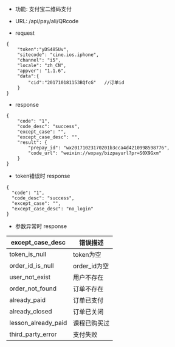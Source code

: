 * 功能: 支付宝二维码支付

* URL: /api/pay/ali/QRcode

* request
```
{
    "token":"yDS485Uv",
    "sitecode": "cine.ios.iphone",
    "channel": "i5", 
    "locale": "zh_CN",
    "appver": "1.1.6",
    "data":{
        "cid":"201710181153BQfcG"   //订单id 
    }
}
```

* response
```
{
    "code": "1",
    "code_desc": "success",
    "except_case": "",
    "except_case_desc": "",
    "result": {
        "prepay_id": "wx20171023170201b3cca4d4210998598776",
        "code_url": "weixin://wxpay/bizpayurl?pr=S0X9Gxm"
    }
}
```
  - token错误时 response
  ```
  {
    "code": "1",
    "code_desc": "success",
    "except_case": "",
    "except_case_desc": "no_login"
  }
  ```
          
  - 参数异常时 response
  
 except_case_desc|错误描述
 -|-
 token_is_null|token为空
 order_id_is_null|order_id为空 
 user_not_exist|用户不存在
 order_not_found|订单不存在
 already_paid|订单已支付
 already_closed|订单已关闭
 lesson_already_paid|课程已购买过
 third_party_error|支付失败

